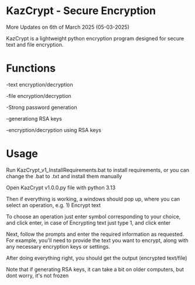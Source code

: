 # KazCrypt - Secure Encryption
More Updates on 6th of March 2025 (05-03-2025)

KazCrypt is a lightweight python encryption program designed for secure text and file encryption.

# Functions

-text encryption/decryption

-file encryption/decryption

-Strong password generation

-generationg RSA keys

-encryption/decryption using RSA keys

# Usage

Run KazCrypt_v1_InstallRequirements.bat to install requirements, or you can change the .bat to .txt and install them manually

Open KazCrypt v1.0.0.py file with python 3.13

Then if everything is working, a windows should pop up, where you can select an operation, e.g. 1) Encrypt text

To choose an operation just enter symbol corresponding to your choice, and click enter, in case of Encrypting text just type 1, and click enter

Next, follow the prompts and enter the required information as requested. For example, you'll need to provide the text you want to encrypt, along with any necessary encryption keys or settings.

After doing everything right, you should get the output (encrypted text/file)

Note that if generating RSA keys, it can take a bit on older computers, but dont worry, it's not frozen
